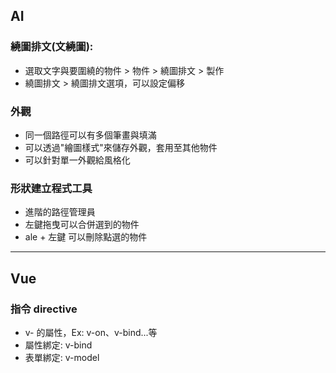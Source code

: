 ## AI

### 繞圖排文(文繞圖):

- 選取文字與要圍繞的物件 > 物件 > 繞圖排文 > 製作
- 繞圖排文 > 繞圖排文選項，可以設定偏移

### 外觀

- 同一個路徑可以有多個筆畫與填滿
- 可以透過"繪圖樣式"來儲存外觀，套用至其他物件
- 可以針對單一外觀給風格化

### 形狀建立程式工具

- 進階的路徑管理員
- 左鍵拖曳可以合併選到的物件
- ale + 左鍵 可以刪除點選的物件

---

## Vue

### 指令 directive

- v- 的屬性，Ex: v-on、v-bind...等
- 屬性綁定: v-bind
- 表單綁定: v-model
